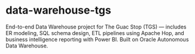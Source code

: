 # data-warehouse-tgs
End-to-end Data Warehouse project for The Guac Stop (TGS) — includes ER modeling, SQL schema design, ETL pipelines using Apache Hop, and business intelligence reporting with Power BI. Built on Oracle Autonomous Data Warehouse.
